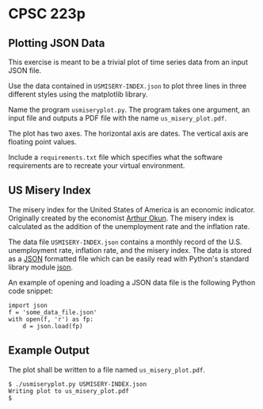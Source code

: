 # CPSC 223p
##  Plotting JSON Data

This exercise is meant to be a trivial plot of time series data from an input JSON file.

Use the data contained in `USMISERY-INDEX.json` to plot three lines in three different styles using the matplotlib library.

Name the program `usmiseryplot.py`. The program takes one argument, an input file and outputs a PDF file with the name `us_misery_plot.pdf`.

The plot has two axes. The horizontal axis are dates. The vertical axis are floating point values.

Include a `requirements.txt` file which specifies what the software requirements are to recreate your virtual environment.

## US Misery Index
The misery index for the United States of America is an economic indicator. Originally created by the economist [Arthur Okun](https://en.wikipedia.org/wiki/Arthur_Melvin_Okun). The misery index is calculated as the addition of the unemployment rate and the inflation rate.

The data file `USMISERY-INDEX.json` contains a monthly record of the U.S. unemployment rate, inflation rate, and the misery index. The data is stored as a [JSON](https://en.wikipedia.org/wiki/JSON) formatted file which can be easily read with Python's standard library module [json](https://docs.python.org/3/library/json.html).

An example of opening and loading a JSON data file is the following Python code snippet:
```
import json
f = 'some_data_file.json'
with open(f, 'r') as fp:
    d = json.load(fp)
```

## Example Output
The plot shall be written to a file named `us_misery_plot.pdf`.
```
$ ./usmiseryplot.py USMISERY-INDEX.json
Writing plot to us_misery_plot.pdf
$
```

